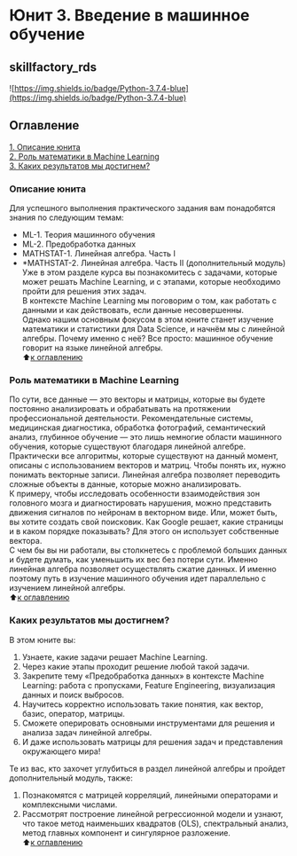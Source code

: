 # Юнит 3. Введение в машинное обучение
## skillfactory_rds  
![https://img.shields.io/badge/Python-3.7.4-blue](https://img.shields.io/badge/Python-3.7.4-blue)

## Оглавление  
[1. Описание юнита](https://github.com/alex-sokolov2011/my_study/blob/master/SkillFactory/DST_10/unit_3/README.md#Описание-юнита)  
[2. Роль математики в Machine Learning](https://github.com/alex-sokolov2011/my_study/blob/master/SkillFactory/DST_10/unit_3/README.md#Роль-математики-в-Machine-Learning)  
[3. Каких результатов мы достигнем?](https://github.com/alex-sokolov2011/my_study/blob/master/SkillFactory/DST_10/unit_3/README.md#Каких-результатов-мы-достигнем?)  

### Описание юнита  
Для успешного выполнения практического задания вам понадобятся знания по следующим темам:  
- ML-1. Теория машинного обучения
- ML-2. Предобработка данных
- MATHSTAT-1. Линейная алгебра. Часть I
- *MATHSTAT-2. Линейная алгебра. Часть II (дополнительный модуль)  
Уже в этом разделе курса вы познакомитесь с задачами, которые может решать Machine Learning, и с этапами, которые необходимо пройти для решения этих задач.  
В контексте Machine Learning мы поговорим о том, как работать с данными и как действовать, если данные несовершенны.  
Однако нашим основным фокусом в этом юните станет изучение математики и статистики для Data Science, и начнём мы с линейной алгебры. Почему именно с неё? Все просто: машинное обучение говорит на языке линейной алгебры.  
:arrow_up:[к оглавлению](https://github.com/alex-sokolov2011/my_study/blob/master/SkillFactory/DST_10/unit_3/README.md#Оглавление)

### Роль математики в Machine Learning
По сути, все данные — это векторы и матрицы, которые вы будете постоянно анализировать и обрабатывать на протяжении профессиональной деятельности. Рекомендательные системы, медицинская диагностика, обработка фотографий, семантический анализ, глубинное обучение — это лишь немногие области машинного обучения, которые существуют благодаря линейной алгебре.  
Практически все алгоритмы, которые существуют на данный момент, описаны с использованием векторов и матриц. Чтобы понять их, нужно понимать векторные записи. Линейная алгебра позволяет переводить сложные объекты в данные, которые можно анализировать.  
К примеру, чтобы исследовать особенности взаимодействия зон головного мозга и диагностировать нарушения, можно представить движения сигналов по нейронам в векторном виде. Или, может быть, вы хотите создать свой поисковик. Как Google решает, какие страницы и в каком порядке показывать? Для этого он использует собственные вектора.  
С чем бы вы ни работали, вы столкнетесь с проблемой больших данных и будете думать, как уменьшить их вес без потери сути. Именно линейная алгебра позволяет осуществлять сжатие данных. И именно поэтому путь в изучение машинного обучения идет параллельно с изучением линейной алгебры.  
:arrow_up:[к оглавлению](https://github.com/alex-sokolov2011/my_study/blob/master/SkillFactory/DST_10/unit_3/README.md#Оглавление)

### Каких результатов мы достигнем?  
В этом юните вы:  
1. Узнаете, какие задачи решает Machine Learning.  
2. Через какие этапы проходит решение любой такой задачи.  
3. Закрепите тему «Предобработка данных» в контексте Machine Learning: работа с пропусками, Feature Engineering, визуализация данных и поиск выбросов.  
4. Научитесь корректно использовать такие понятия, как вектор, базис, оператор, матрицы.  
5. Сможете оперировать основными инструментами для решения и анализа задач линейной алгебры.  
6. И даже использовать матрицы для решения задач и представления окружающего мира!  

Те из вас, кто захочет углубиться в раздел линейной алгебры и пройдет дополнительный модуль, также:  
1. Познакомятся с матрицей корреляций, линейными операторами и комплексными числами.  
2. Рассмотрят построение линейной регрессионной модели и узнают, что такое метод наименьших квадратов (OLS), спектральный анализ, метод главных компонент и сингулярное разложение.  
:arrow_up:[к оглавлению](https://github.com/alex-sokolov2011/my_study/blob/master/SkillFactory/DST_10/unit_3/README.md#Оглавление)